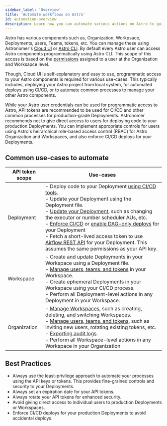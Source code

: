 ```yaml
---
sidebar_label: 'Overview'
title: 'Automate workflows on Astro'
id: automation-overview
description: Learn how you can automate various actions on Astro to quickly build and manage your data ecosystem. 
---
```


Astro has various components such as, Organization, Workpsace, Deployments, users, Teams, tokens, etc. You can manage these using Astronomer's [Cloud UI](log-in-to-astro.md#log-in-to-the-cloud-ui) or [Astro CLI](cli/overview.md). By default every Astro user can access Astro components programmatically using Astro CLI. This scope of this access is based on the [permissions](user-permissions.md) assigned to a user at the Organization and Worksapce level.

Though, Cloud UI is self-explanatory and easy to use, programmatic access to your Astro components is required for various use-cases. This typically includes, deploying your Astro project from local system, for automated deploys using CI/CD, or to automate common processes to manage your other Astro components. 

While your Astro user credentials can be used for programmatic access to Astro, API tokens are recommended to be used for CI/CD and other common processes for production-grade Deployments. Astronomer recommends not to give direct access to users for deploying code to your production Deployments. You can implement appropriate controls for users using Astro's heirarchical role-based access control (RBAC) for Astro Organization and Workspaces, and also enforce CI/CD deploys for your Deployments.

## Common use-cases to automate

| API token scope | Use-cases                                                                                                                                                                                                                                                                                                                                                                                                                                                                                                                                                       |
| --------------- | --------------------------------------------------------------------------------------------------------------------------------------------------------------------------------------------------------------------------------------------------------------------------------------------------------------------------------------------------------------------------------------------------------------------------------------------------------------------------------------------------------------------------------------------------------------- |
| Deployment      | - Deploy code to your Deployment [using CI/CD tools](set-up-ci-cd.md). <br /> - Update your Deployment using the Deployment file. <br /> - [Update your Deployment](cli/astro-deployment-update.md), such as changing the executor or number scheduler AUs, etc. <br /> - [Enforce CI/CD](configure-deployment-resources.md#enforce-cicd-deploys) or [enable DAG-only deploys](deploy-dags.md#enable-dag-only-deploys-on-a-deployment) for your Deployment <br /> - Fetch a short-lived access token to use [Airflow REST API](airflow-api.md) for your Deployment. This assumes the same permissions as your API key. <br /> |
| Workspace       | - Create and update Deployments in your Workspace using a Deployment file. <br /> - [Manage users, teams, and tokens](cli/astro-workspace-team.md) in your Workspace. <br /> - Create ephemeral Deployments in your Workspace using your CI/CD process. <br /> - Perform all Deployment-level actions in any Deployment in your Workspace. <br />                                                                                                                                                                                                                   |
| Organization    | - [Manage Workspaces](cli/astro-workspace-create.md), such as creating, deleting, and switching Workspaces. <br /> - [Manage users, teams, and tokens](cli/astro-organization-list.md), such as inviting new users, rotating existing tokens, etc. <br /> - [Exporting audit logs](audit-logs.md#export-audit-logs). <br /> - Perform all Workspace-level actions in any Workspace in your Organization <br />   

## Best Practices

- Always use the least-privilege approach to automate your processes using the API keys or tokens. This provides fine-grained controls and security to your Deployments.
- Always set an expiration date for your API tokens.
- Always rotate your API tokens for enhanced security.
- Avoid giving direct access to individual users to production Deployments or Workspaces.
- Enforce CI/CD deploys for your production Deployments to avoid accidental deploys.